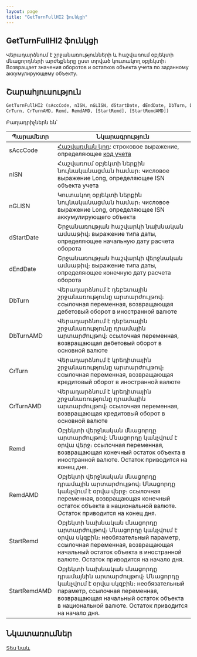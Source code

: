 ```yaml
---
layout: page
title: "GetTurnFullHI2 ֆունկցի"
---
```


## GetTurnFullHI2 ֆունկցի


Վերադարձնում է շրջանառությունների և հաշվառում օբյեկտի մնացորդների արժեքները ըստ տրված կուտակող օբյեկտի։
Возвращает значения оборотов и остатков объекта учета по заданному аккумулирующему объекту.



## Շարահյուսություն

```vb
GetTurnFullHI2 (sAccCode, nISN, nGLISN, dStartDate, dEndDate, DbTurn, DbTurnAMD, _
CrTurn, CrTurnAMD, Remd, RemdAMD, [StartRemd], [StartRemdAMD])
```
Բաղադրիչներն են՝


| Պարամետր | Նկարագրություն |
|--|--|
| sAccCode | [Հաշվառման կոդ](../../../Defs/Accounting.md): строковое выражение, определяющее [код учета](../../../Defs/Accounting.html) |
| nISN | Հաշվառում օբյեկտի ներքին նույնականացման համար։ числовое выражение Long, определяющее ISN объекта учета |
| nGLISN| Կուտակող օբյեկտի ներքին նույնականացման համար։ числовое выражение Long, определяющее ISN аккумулирующего объекта |
| dStartDate | Շրջանառության հաշվարկի նախնական ամսաթիվ։ выражение типа даты, определяющее начальную дату расчета оборота |
| dEndDate | Շրջանառության հաշվարկի վերջնական ամսաթիվ։ выражение типа даты, определяющее конечную дату расчета оборота |
| DbTurn | Վերադարձնում է դեբետային շրջանառությունը արտարժույթով։ ссылочная переменная, возвращающая дебетовый оборот в иностранной валюте |
| DbTurnAMD | Վերադարձնում է դեբետային շրջանառությունը դրամային արտարժույթով։ ссылочная переменная, возвращающая дебетовый оборот в основной валюте |
| CrTurn | Վերադարձնում է կրեդիտային շրջանառությունը արտարժույթով։ ссылочная переменная, возвращающая кредитовый оборот в иностранной валюте |
| CrTurnAMD | Վերադարձնում է կրեդիտային շրջանառությունը դրամային արտարժույթով։ ссылочная переменная, возвращающая кредитовый оборот в основной валюте |
| Remd | Օբյեկտի վերջնական մնացորդը արտարժույթով։ Մնացորդը կանչվում է օրվա վերջ։ ссылочная переменная, возвращающая конечный остаток объекта в иностранной валюте. Остаток приводится на конец дня. |
| RemdAMD | Օբյեկտի վերջնական մնացորդը դրամային արտարժույթով։ Մնացորդը կանչվում է օրվա վերջ։ ссылочная переменная, возвращающая конечный остаток объекта в национальной валюте. Остаток приводится на конец дня. |
| StartRemd | Օբյեկտի նախնական մնացորդը արտարժույթով։ Մնացորդը կանչվում է օրվա սկզբին։  необязательный параметр, ссылочная переменная, возвращающая начальный остаток объекта в иностранной валюте. Остаток приводится на начало дня. |
| StartRemdAMD | Օբյեկտի նախնական մնացորդը դրամայնին արտարժույթով։ Մնացորդը կանչվում է օրվա սկզբին։ необязательный параметр, ссылочная переменная, возвращающая начальный остаток объекта в национальной валюте. Остаток приводится на начало дня. |


## Նկատառումներ

[Տես նաև](GetTurnFull.md)

